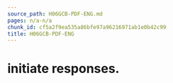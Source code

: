 ```yaml
---
source_path: H06GCB-PDF-ENG.md
pages: n/a-n/a
chunk_id: cf5a2f9ea535a86bfe97a96216971ab1e0b42c99
title: H06GCB-PDF-ENG
---
```

# initiate responses.
